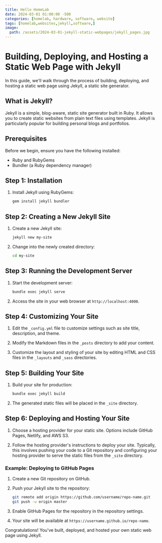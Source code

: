 ```yaml
---
title: Hello HomeLab
date: 2024-03-01 01:00:00 -500
categories: [homelab, hardware, software, website]
tags: [homelab,websites,jekyll,software,]
image:
  path: /assets/2024-03-01-jekyll-static-webpages/jekyll_pages.jpg
---
```

# Building, Deploying, and Hosting a Static Web Page with Jekyll

In this guide, we'll walk through the process of building, deploying, and hosting a static web page using Jekyll, a static site generator.

## What is Jekyll?

Jekyll is a simple, blog-aware, static site generator built in Ruby. It allows you to create static websites from plain text files using templates. Jekyll is particularly popular for building personal blogs and portfolios.

## Prerequisites

Before we begin, ensure you have the following installed:

- Ruby and RubyGems
- Bundler (a Ruby dependency manager)

## Step 1: Installation

1. Install Jekyll using RubyGems:

    ```bash
    gem install jekyll bundler
    ```

## Step 2: Creating a New Jekyll Site

1. Create a new Jekyll site:

    ```bash
    jekyll new my-site
    ```

2. Change into the newly created directory:

    ```bash
    cd my-site
    ```

## Step 3: Running the Development Server

1. Start the development server:

    ```bash
    bundle exec jekyll serve
    ```

2. Access the site in your web browser at `http://localhost:4000`.

## Step 4: Customizing Your Site

1. Edit the `_config.yml` file to customize settings such as site title, description, and theme.

2. Modify the Markdown files in the `_posts` directory to add your content.

3. Customize the layout and styling of your site by editing HTML and CSS files in the `_layouts` and `_sass` directories.

## Step 5: Building Your Site

1. Build your site for production:

    ```bash
    bundle exec jekyll build
    ```

2. The generated static files will be placed in the `_site` directory.

## Step 6: Deploying and Hosting Your Site

1. Choose a hosting provider for your static site. Options include GitHub Pages, Netlify, and AWS S3.

2. Follow the hosting provider's instructions to deploy your site. Typically, this involves pushing your code to a Git repository and configuring your hosting provider to serve the static files from the `_site` directory.

### Example: Deploying to GitHub Pages

1. Create a new Git repository on GitHub.

2. Push your Jekyll site to the repository:

    ```bash
    git remote add origin https://github.com/username/repo-name.git
    git push -u origin master
    ```

3. Enable GitHub Pages for the repository in the repository settings.

4. Your site will be available at `https://username.github.io/repo-name`.

Congratulations! You've built, deployed, and hosted your own static web page using Jekyll.
